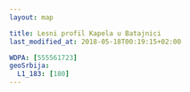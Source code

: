 ```yaml
---
layout: map

title: Lesni profil Kapela u Batajnici
last_modified_at: 2018-05-18T00:19:15+02:00

WDPA: [555561723]
geoSrbija:
  L1_183: [180]
---
```

